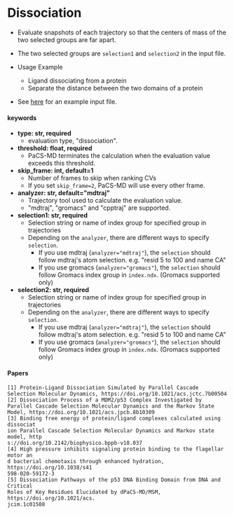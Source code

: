 # Dissociation
- Evaluate snapshots of each trajectory so that the centers of mass of the two selected groups are far apart.
- The two selected groups are `selection1` and `selection2` in the input file.  
  
- Usage Example
  - Ligand dissociating from a protein
  - Separate the distance between the two domains of a protein

- See [here](../inputfile.md#dissociation) for an example input file.

#### keywords
- **type: str, required**
  - evaluation type, "dissociation".
- **threshold: float, required**
  - PaCS-MD terminates the calculation when the evaluation value exceeds this threshold.
- **skip_frame: int, default=1**
  - Number of frames to skip when ranking CVs
  - If you set `skip_frame=2`, PaCS-MD will use every other frame.
- **analyzer: str, default="mdtraj"**
  - Trajectory tool used to calculate the evaluation value.
  - "mdtraj", "gromacs" and "cpptraj" are supported.
- **selection1: str, required**
  - Selection string or name of index group for specified group in trajectories
  - Depending on the `analyzer`, there are different ways to specify `selection`.
    - If you use mdtraj (`analyzer="mdtraj"`), the `selection` should follow mdtraj's atom selection. e.g. "resid 5 to 100 and name CA"
    - If you use gromacs (`analyzer="gromacs"`), the `selection` should follow Gromacs index group in `index.ndx`. (Gromacs supported only)
- **selection2: str, required**
  - Selection string or name of index group for specified group in trajectories
  - Depending on the `analyzer`, there are different ways to specify `selection`.
    - If you use mdtraj (`analyzer="mdtraj"`), the `selection` should follow mdtraj's atom selection. e.g. "resid 5 to 100 and name CA"
    - If you use gromacs (`analyzer="gromacs"`), the `selection` should follow Gromacs index group in `index.ndx`. (Gromacs supported only)


#### Papers 

```
[1] Protein-Ligand Dissociation Simulated by Parallel Cascade Selection Molecular Dynamics, https://doi.org/10.1021/acs.jctc.7b00504
[2] Dissociation Process of a MDM2/p53 Complex Investigated by Parallel Cascade Selection Molecular Dynamics and the Markov State Model, https://doi.org/10.1021/acs.jpcb.8b10309
[3] Binding free energy of protein/ligand complexes calculated using dissociat
ion Parallel Cascade Selection Molecular Dynamics and Markov state model, http
s://doi.org/10.2142/biophysico.bppb-v18.037
[4] High pressure inhibits signaling protein binding to the flagellar motor an
d bacterial chemotaxis through enhanced hydration, https://doi.org/10.1038/s41
598-020-59172-3
[5] Dissociation Pathways of the p53 DNA Binding Domain from DNA and Critical
Roles of Key Residues Elucidated by dPaCS-MD/MSM, https://doi.org/10.1021/acs.
jcim.1c01508
```
